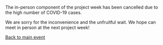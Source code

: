 The in-person component of the project week has been cancelled due to the high number of COVID-19 cases.

We are sorry for the inconvenience and the unfruitful wait. We hope can meet in person at the next project week!

[Back to main event](https://projectweek.na-mic.org/PW36_2022_Virtual/)
